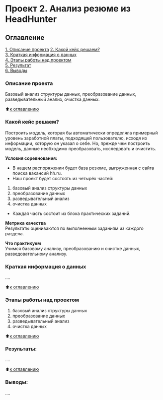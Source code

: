# Проект 2. Анализ резюме из HeadHunter

## Оглавление  
[1. Описание проекта](https://github.com/ValentinaVlk/sf_data_science/blob/main/PROJECT-1/README.md#Описание-проекта)
[2. Какой кейс решаем?](https://github.com/ValentinaVlk/sf_data_science/blob/main/PROJECT-1/README.md#Какой-кейс-решаем)  
[3. Краткая информация о данных](https://drive.google.com/file/d/1Kb78mAWYKcYlellTGhIjPI-bCcKbGuTn/view)  
[4. Этапы работы над проектом](https://github.com/ValentinaVlk/sf_data_science/blob/main/PROJECT-1/README.md#Этапы-работы-над-проектом)  
[5. Результат](https://github.com/ValentinaVlk/sf_data_science/blob/main/PROJECT-1/README.md#Результат)    
[6. Выводы](https://github.com/ValentinaVlk/sf_data_science/blob/main/PROJECT-1/README.md#Выводы) 

### Описание проекта    
Базовый анализ структуры данных, преобразование данных, разведывательный анализ, очистка данных.

:arrow_up:[к оглавлению](https://github.com/ValentinaVlk/sf_data_science/blob/main/PROJECT-1/README.md#Оглавление)


### Какой кейс решаем?    
Построить модель, которая бы автоматически определяла примерный уровень заработной платы, подходящей пользователю, исходя из информации, которую он указал о себе. Но, прежде чем построить модель, данные необходимо преобразовать, исследовать и очистить. 


**Условия соревнования:**  
- В нашем распоряжении будет база резюме, выгруженная с сайта поиска вакансий hh.ru.
- Наш проект будет состоять из четырёх частей:
 1) базовый анализ структуры данных
 2) преобразование данных
 3) разведывательный анализ
 4) очистка данных
- Каждая часть состоит из блока практических заданий.

**Метрика качества**     
Результаты оцениваются по выполненным заданиям из каждого раздела.

**Что практикуем**     
Учимся базовому анализу, преобразованию и очистке данных, разведовательному анализу.


### Краткая информация о данных
....
  
:arrow_up:[к оглавлению](https://github.com/ValentinaVlk/sf_data_science/blob/main/PROJECT-1/README.md#Оглавление)


### Этапы работы над проектом  
1) базовый анализ структуры данных
2) преобразование данных
3) разведывательный анализ
4) очистка данных


:arrow_up:[к оглавлению](https://github.com/ValentinaVlk/sf_data_science/blob/main/PROJECT-1/README.md#Оглавление)


### Результаты:  
....

:arrow_up:[к оглавлению](https://github.com/ValentinaVlk/sf_data_science/blob/main/PROJECT-1/README.md#Оглавление)


### Выводы:  
....
